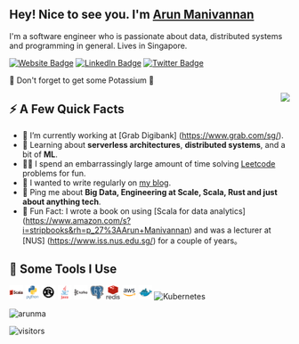 <h2>Hey! Nice to see you. I'm <a href="https://www.arunma.com">Arun Manivannan</a></h2>
<p>I'm a software engineer who is passionate about data, distributed systems and programming in general. Lives in Singapore.</p>
<p><a href="https://www.arunma.com"><img src="https://img.shields.io/badge/-arunma.com-4E69C8?style=flat-square&amp;labelColor=4E69C8&amp;logo=Chrome&amp;link=https://www.arunma.com" alt="Website Badge"></a> <a href="https://www.linkedin.com/in/arunma/"><img src="https://img.shields.io/badge/-@arunma-0077B5?style=flat-square&amp;labelColor=0077B5&amp;logo=LinkedIn&amp;link=https://www.linkedin.com/in/arunma/" alt="LinkedIn Badge"></a> <a href="https://img.shields.io/twitter/follow/arunma"><img src="https://img.shields.io/badge/-@arunma-0A0A0A?style=flat-square&amp;labelColor=0A0A0A&amp;logo=Twitter&amp;link=https://img.shields.io/twitter/follow/arunma" alt="Twitter Badge"></a></p>
<p>🍌 Don't forget to get some Potassium 🍌</p>
<img align="right" src="https://media1.giphy.com/media/NmerZ36iBkmKk/giphy.gif" />
<h2>⚡️ A Few Quick Facts</h2>
<ul>
<li>🔭 I’m currently working at [Grab Digibank] (<a href="https://www.grab.com/sg/">https://www.grab.com/sg/</a>).</li>
<li>🧐 Learning about <strong>serverless architectures</strong>, <strong>distributed systems</strong>, and a bit of <strong>ML</strong>.</li>
<li>👨‍💻 I spend an embarrassingly large amount of time solving <a href="https://leetcode.com/arunma/">Leetcode</a> problems for fun.</li>
<li>📝 I wanted to write regularly on <a href="https://www.arunma.com">my blog</a>.</li>
<li>💬 Ping me about <strong>Big Data, Engineering at Scale, Scala, Rust and just about anything tech</strong>.</li>
<li>🎉 Fun Fact: I wrote a book on using [Scala for data analytics] (<a href="https://www.amazon.com/s?i=stripbooks&amp;rh=p_27%3AArun+Manivannan">https://www.amazon.com/s?i=stripbooks&amp;rh=p_27%3AArun+Manivannan</a>) and was a lecturer at [NUS] (<a href="https://www.iss.nus.edu.sg/">https://www.iss.nus.edu.sg/</a>) for a couple of years。</li>
</ul>
<h2>🚀 Some Tools I Use</h2>
<p align="left">
<img src="https://raw.githubusercontent.com/devicons/devicon/master/icons/scala/scala-original-wordmark.svg" alt="scala" width="25" height="25" />
<img src="https://raw.githubusercontent.com/devicons/devicon/master/icons/python/python-original-wordmark.svg" alt="python" width="25" height="25" />
<img src="https://raw.githubusercontent.com/devicons/devicon/master/icons/rust/rust-plain.svg" alt="rust" width="25" height="25" />
<img src="https://raw.githubusercontent.com/devicons/devicon/master/icons/java/java-original-wordmark.svg" alt="java" width="25" height="25" />
<img src="https://raw.githubusercontent.com/devicons/devicon/master/icons/apachekafka/apachekafka-original-wordmark.svg" alt="kafka" width="25" height="25" />
<img src="https://raw.githubusercontent.com/devicons/devicon/master/icons/postgresql/postgresql-original.svg" alt="postgres" width="25" height="25" />
<img src="https://raw.githubusercontent.com/devicons/devicon/master/icons/redis/redis-original-wordmark.svg" alt="redis" width="25" height="25" />
<img src="https://raw.githubusercontent.com/github/explore/80688e429a7d4ef2fca1e82350fe8e3517d3494d/topics/aws/aws.png" alt="aws" width="25" height="25" />
<img src="https://raw.githubusercontent.com/devicons/devicon/master/icons/docker/docker-original.svg" alt="Docker" width="25" height="25" />
<img src="https://www.vectorlogo.zone/logos/kubernetes/kubernetes-icon.svg" alt="Kubernetes" width="25" height="25" />
</p>
<img src="https://github-readme-stats.vercel.app/api?username=arunma&show_icons=true&count_private=true" alt="arunma" />
<p><img src="https://visitor-badge.glitch.me/badge?page_id=arunma.arunma" alt="visitors"></p>

